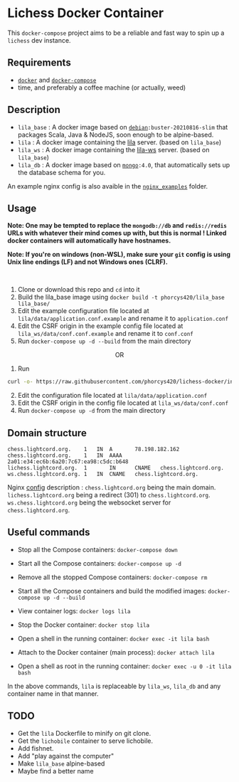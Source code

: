 # Lichess Docker Container

This `docker-compose` project aims to be a reliable and fast way to spin up a `lichess` dev instance.

## Requirements
- [`docker`](https://docs.docker.com/engine/install/) and [`docker-compose`](https://docs.docker.com/compose/install/)
- time, and preferably a coffee machine (or actually, weed)

## Description
- `lila_base` : A docker image based on [`debian`](https://hub.docker.com/_/debian)`:buster-20210816-slim` that packages Scala, Java & NodeJS, soon enough to be alpine-based.
- `lila`      : A docker image containing the [lila](https://github.com/ornicar/lila) server. (based on `lila_base`)
- `lila_ws`   : A docker image containing the [lila-ws](https://github.com/ornicar/lila-ws) server. (based on `lila_base`)
- `lila_db`   : A docker image based on [`mongo`](https://hub.docker.com/_/mongo)`:4.0`, that automatically sets up the database schema for you.

An example nginx config is also avaible in the [`nginx_examples`](https://github.com/phorcys420/lichess-docker/tree/master/nginx_examples) folder.

## Usage

**Note: One may be tempted to replace the `mongodb://db` and `redis://redis` URLs with whatever their mind comes up with, but this is normal !
Linked docker containers will automatically have hostnames.**

**Note: If you're on windows (non-WSL), make sure your `git` config is using Unix line endings (LF) and not Windows ones (CLRF).**

<br/>

1. Clone or download this repo and `cd` into it
2. Build the lila_base image using `docker build -t phorcys420/lila_base lila_base/`
3. Edit the example configuration file located at `lila/data/application.conf.example` and rename it to `application.conf`
4. Edit the CSRF origin in the example config file located at `lila_ws/data/conf.conf.example` and rename it to `conf.conf`
5. Run `docker-compose up -d --build` from the main directory

<p align="center">OR</p>

1. Run
```sh
curl -o- https://raw.githubusercontent.com/phorcys420/lichess-docker/install-script/setup.sh | bash
```
2. Edit the configuration file located at `lila/data/application.conf`
3. Edit the CSRF origin in the config file located at `lila_ws/data/conf.conf`
4. Run `docker-compose up -d` from the main directory

## Domain structure
```
chess.lightcord.org.	1	IN	A       78.198.182.162
chess.lightcord.org.	1	IN	AAAA	2a01:e34:ec6b:6a20:7c67:ea98:c5dc:b648
lichess.lightcord.org.  1       IN      CNAME   chess.lightcord.org.
ws.chess.lightcord.org. 1	IN	CNAME   chess.lightcord.org.
```

Nginx [config](https://github.com/phorcys420/lichess-docker/tree/master/nginx_examples) description :
`chess.lightcord.org` being the main domain.
`lichess.lightcord.org` being a redirect (301) to `chess.lightcord.org`.
`ws.chess.lightcord.org` being the websocket server for `chess.lightcord.org`.

## Useful commands

* Stop all the Compose containers: `docker-compose down`
* Start all the Compose containers: `docker-compose up -d`
* Remove all the stopped Compose containers: `docker-compose rm`
* Start all the Compose containers and build the modified images: `docker-compose up -d --build`


* View container logs: `docker logs lila`
* Stop the Docker container: `docker stop lila`
* Open a shell in the running container: `docker exec -it lila bash`
* Attach to the Docker container (main process): `docker attach lila`
* Open a shell as root in the running container: `docker exec -u 0 -it lila bash`

In the above commands, `lila` is replaceable by `lila_ws`, `lila_db` and any container name in that manner.

## TODO
* Get the `lila` Dockerfile to minify on git clone.
* Get the `lichobile` container to serve lichobile.
* Add fishnet.
* Add "play against the computer"
* Make `lila_base` alpine-based
* Maybe find a better name
